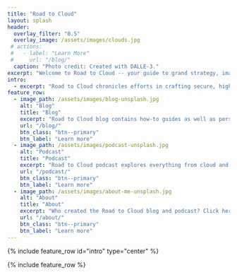 ```yaml
---
title: "Road to Cloud"
layout: splash
header:
  overlay_filter: "0.5"
  overlay_image: /assets/images/clouds.jpg
 # actions:
 #   - label: "Learn More"
 #     url: "/blog/"
  caption: "Photo credit: Created with DALLE-3."
excerpt: "Welcome to Road to Cloud -- your guide to grand strategy, imaginative solutions and creative implementations!"
intro:
  - excerpt: "Road to Cloud chronicles efforts in crafting secure, high-performance, cost-effective, and resilient solutions for your enterprise journey."
feature_row:
  - image_path: /assets/images/blog-unsplash.jpg
    alt: "Blog"
    title: "Blog"
    excerpt: "Road to Cloud blog contains how-to guides as well as personal reflections. Building tomorrow's cloud, today."
    url: "/blog/"
    btn_class: "btn--primary"
    btn_label: "Learn more"
  - image_path: /assets/images/podcast-unsplash.jpg
    alt: "Podcast"
    title: "Podcast"
    excerpt: "Road to Cloud podcast explores everything from cloud and architecture to how technology intersects with our daily lives."
    url: "/podcast/"
    btn_class: "btn--primary"
    btn_label: "Learn more"
  - image_path: /assets/images/about-me-unsplash.jpg
    alt: "About"
    title: "About"
    excerpt: "Who created the Road to Cloud blog and podcast? Click here to find out more about who is behind Road to Cloud."
    url: "/about/"
    btn_class: "btn--primary"
    btn_label: "Learn more"
---
```


{% include feature_row id="intro" type="center" %}

{% include feature_row %}
